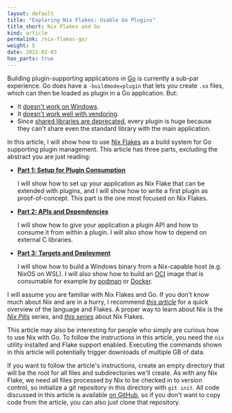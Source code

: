 ```yaml
---
layout: default
title: "Exploring Nix Flakes: Usable Go Plugins"
title_short: Nix Flakes and Go
kind: article
permalink: /nix-flakes-go/
weight: 5
date: 2022-02-03
has_parts: true
---
```


Building plugin-supporting applications in [Go](https://go.dev/) is currently a sub-par experience.
Go does have a `-buildmode=plugin` that lets you create `.so` files, which can then be loaded as plugin in a Go application. But:

 * It [doesn't work on Windows][1].
 * It [doesn't work well with vendoring][2].
 * Since [shared libraries are deprecated][3], every plugin is huge because they can't share even the standard library with the main application.

In this article, I will show how to use [Nix Flakes][4] as a build system for Go supporting plugin management.
This article has three parts, excluding the abstract you are just reading:

 * **[Part 1: Setup for Plugin Consumption](part1/)**
 
   I will show how to set up your application as Nix Flake that can be extended with plugins, and I will show how to write a first plugin as proof-of-concept.
   This part is the one most focused on Nix Flakes.
 
 * **[Part 2: APIs and Dependencies](part2/)**
 
   I will show how to give your application a plugin API and how to consume it from within a plugin.
   I will also show how to depend on external C libraries.
 
 * **[Part 3: Targets and Deployment](part3/)**
 
   I will show how to build a Windows binary from a Nix-capable host (e.g. NixOS on WSL).
   I will also show how to build an [OCI][5] image that is consumable for example by [podman][6] or [Docker][7].

I will assume you are familiar with Nix Flakes and Go.
If you don't know much about Nix and are in a hurry, I recommend [*this article*](https://serokell.io/blog/practical-nix-flakes) for a quick overview of the language and Flakes.
A proper way to learn about Nix is the [*Nix Pills*](https://nixos.org/guides/nix-pills/) series, and [*this series*](https://www.tweag.io/blog/2020-05-25-flakes/) about Nix Flakes.

This article may also be interesting for people who simply are curious how to use Nix with Go.
To follow the instructions in this article, you need the `nix` utility installed and Flake support enabled.
Executing the commands shown in this article will potentially trigger downloads of multiple GB of data.
 
If you want to follow the article's instructions, create an empty directory that will be the root for all files and subdirectories we'll create.
As with any Nix Flake, we need all files processed by Nix to be checked in to version control, so initialize a git repository in this directory with `git init`.
All code discussed in this article is available [on GitHub][8], so if you don't want to copy code from the article, you can also just clone that repository.

 [1]: https://github.com/golang/go/issues/19282
 [2]: https://github.com/golang/go/issues/20481
 [3]: https://github.com/golang/go/issues/47788
 [4]: https://nixos.wiki/wiki/Flakes
 [5]: https://opencontainers.org
 [6]: https://podman.io
 [7]: https://www.docker.com
 [8]: https://github.com/flyx/nix-flakes-go-plugins